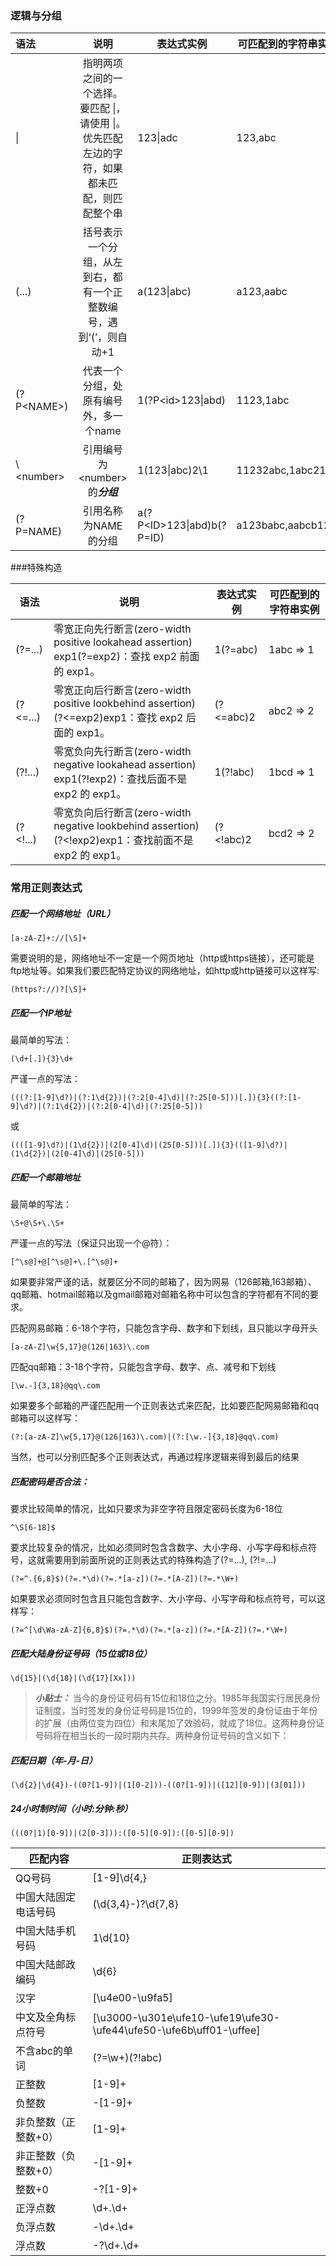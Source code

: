 ### 逻辑与分组

| 语法        |                             说明                             | 表达式实例                 | 可匹配到的字符串实例 |
| :---------- | :----------------------------------------------------------: | -------------------------- | -------------------- |
| \|          | 指明两项之间的一个选择。要匹配 \|，请使用 \|。优先匹配左边的字符，如果都未匹配，则匹配整个串 | 123\|adc                   | 123,abc              |
| (...)       | 括号表示一个分组，从左到右，都有一个正整数编号，遇到‘(’，则自动+1 | a(123\|abc)                | a123,aabc            |
| (?P\<NAME>) |            代表一个分组，处原有编号外，多一个name            | 1(?P\<id>123\|abd)         | 1123,1abc            |
| \\\<number> |               引用编号为\<number>的***分组***                | 1(123\|abc)2\1             | 11232abc,1abc2123    |
| (?P=NAME)   |                     引用名称为NAME的分组                     | a(?P\<ID>123\|abd)b(?P=ID) | a123babc,aabcb123    |



###特殊构造

| 语法     | 说明                                                         | 表达式实例 | 可匹配到的字符串实例 |
| -------- | ------------------------------------------------------------ | ---------- | -------------------- |
| (?=...)  | 零宽正向先行断言(zero-width positive lookahead assertion)<br>exp1(?=exp2)：查找 exp2 前面的 exp1。 | 1(?=abc)   | 1abc => 1            |
| (?<=...) | 零宽正向后行断言(zero-width positive lookbehind assertion)<br>(?<=exp2)exp1：查找 exp2 后面的 exp1。 | (?<=abc)2  | abc2 => 2            |
| (?!...)  | 零宽负向先行断言(zero-width negative lookahead assertion) <br>exp1(?!exp2)：查找后面不是 exp2 的 exp1。 | 1(?!abc)   | 1bcd => 1            |
| (?<!...) | 零宽负向后行断言(zero-width negative lookbehind assertion)<br>(?<!exp2)exp1：查找前面不是 exp2 的 exp1。 | (?<!abc)2  | bcd2 => 2            |



### 常用正则表达式

##### 匹配一个网络地址（URL）

```
[a-zA-Z]+://[\S]+
```

需要说明的是，网络地址不一定是一个网页地址（http或https链接），还可能是ftp地址等。如果我们要匹配特定协议的网络地址，如http或http链接可以这样写:

```
(https?://)?[\S]+
```

##### 匹配一个IP地址

最简单的写法：

```
(\d+[.]){3}\d+
```

严谨一点的写法：

```
(((?:[1-9]\d?)|(?:1\d{2})|(?:2[0-4]\d)|(?:25[0-5]))[.]){3}((?:[1-9]\d?)|(?:1\d{2})|(?:2[0-4]\d)|(?:25[0-5]))
```

或

```
((([1-9]\d?)|(1\d{2})|(2[0-4]\d)|(25[0-5]))[.]){3}(([1-9]\d?)|(1\d{2})|(2[0-4]\d)|(25[0-5]))
```

##### 匹配一个邮箱地址

最简单的写法：

```
\S+@\S+\.\S+
```

严谨一点的写法（保证只出现一个@符）：

```
[^\s@]+@[^\s@]+\.[^\s@]+
```

如果要非常严谨的话，就要区分不同的邮箱了，因为网易（126邮箱,163邮箱）、qq邮箱、hotmail邮箱以及gmail邮箱对邮箱名称中可以包含的字符都有不同的要求。

匹配网易邮箱：6-18个字符，只能包含字母、数字和下划线，且只能以字母开头

```
[a-zA-Z]\w{5,17}@(126|163)\.com
```

匹配qq邮箱：3-18个字符，只能包含字母、数字、点、减号和下划线

```
[\w.-]{3,18}@qq\.com
```

如果要多个邮箱的严谨匹配用一个正则表达式来匹配，比如要匹配网易邮箱和qq邮箱可以这样写：

```
(?:[a-zA-Z]\w{5,17}@(126|163)\.com)|(?:[\w.-]{3,18}@qq\.com)
```

当然，也可以分别匹配多个正则表达式，再通过程序逻辑来得到最后的结果

##### 匹配密码是否合法：

要求比较简单的情况，比如只要求为非空字符且限定密码长度为6-18位

```
^\S[6-18]$
```

要求比较复杂的情况，比如必须同时包含含数字、大小字母、小写字母和标点符号，这就需要用到前面所说的正则表达式的特殊构造了(?=...), (?!=...)

```
(?=^.{6,8}$)(?=.*\d)(?=.*[a-z])(?=.*[A-Z])(?=.*\W+)
```

如果要求必须同时包含且只能包含数字、大小字母、小写字母和标点符号，可以这样写：

```
(?=^[\d\Wa-zA-Z]{6,8}$)(?=.*\d)(?=.*[a-z])(?=.*[A-Z])(?=.*\W+)
```

##### 匹配大陆身份证号码（15位或18位）

```
\d{15}|(\d{18}|(\d{17}[Xx]))
```

> ***小贴士：***  当今的身份证号码有15位和18位之分。1985年我国实行居民身份证制度，当时签发的身份证号码是15位的，1999年签发的身份证由于年份的扩展（由两位变为四位）和末尾加了效验码，就成了18位。这两种身份证号码将在相当长的一段时期内共存。两种身份证号码的含义如下：

##### 匹配日期（年-月-日）

```
(\d{2}|\d{4})-((0?[1-9])|(1[0-2]))-((0?[1-9])|([12][0-9])|(3[01]))
```

##### 24小时制时间（小时:分钟:秒）

```
(((0?|1)[0-9])|(2[0-3])):([0-5][0-9]):([0-5][0-9])
```



| 匹配内容             | 正则表达式                                                   |
| -------------------- | ------------------------------------------------------------ |
| QQ号码               | [1-9]\d{4,}                                                  |
| 中国大陆固定电话号码 | (\d{3,4}-)?\d{7,8}                                           |
| 中国大陆手机号码     | 1\d{10}                                                      |
| 中国大陆邮政编码     | \d{6}                                                        |
| 汉字                 | [\u4e00-\u9fa5]                                              |
| 中文及全角标点符号   | [\u3000-\u301e\ufe10-\ufe19\ufe30-\ufe44\ufe50-\ufe6b\uff01-\uffee] |
| 不含abc的单词        | (?=\w+)(?!abc)                                               |
| 正整数               | [1-9]+                                                       |
| 负整数               | -[1-9]+                                                      |
| 非负整数（正整数+0） | [1-9]+                                                       |
| 非正整数（负整数+0） | -[1-9]+                                                      |
| 整数+0               | -?[1-9]+                                                     |
| 正浮点数             | \d+.\d+                                                      |
| 负浮点数             | -\d+.\d+                                                     |
| 浮点数               | -?\d+.\d+                                                    |